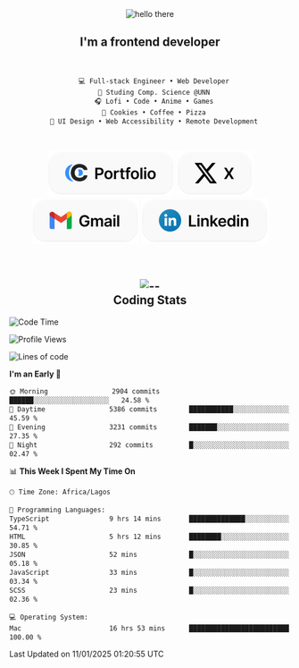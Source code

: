<div align="center">
  
  <img src="https://readme-typing-svg.demolab.com?font=Fira+Code&weight=600&size=24&duration=4000&pause=300&color=3291FF&center=true&vCenter=true&random=false&width=300&height=24&lines=Hey+There;Hola;Namaste;Aloha;Bonjour;Konnichiwa" alt="hello there" height="36" width="300" />
  <h2>I'm a frontend developer</h2>
  
</div>

<br/>

<div align="center">
  
  ```
    💻 Full-stack Engineer • Web Developer
    💼 Studing Comp. Science @UNN
    🎧 Lofi • Code • Anime • Games
    🍪 Cookies • Coffee • Pizza
    📖 UI Design • Web Accessibility • Remote Development
  ```

</div>

<br/>

<div align="center">

  [![portfolio](./assets/badge-portfolio.svg)](https://okoyecharles.com)
  [![X](./assets/badge-x.svg)](https://x.com/okoyecharlesk)
  [![mail](./assets/badge-mail.svg)](mailto:okoyecharles509@gmail.com)
  [![linkedin](./assets/badge-linkedin.svg)](https://linkedin.com/in/okoyecharles)
  
</div>

<br/>



<div align="center">

  <h2>
    <img src="https://media.giphy.com/media/UVG0BN8TOMKkPOJS6e/giphy.gif?cid=790b7611dhvp8dydhh4r22mjr73owy4d5zzlo7s5zyk60w8s&ep=v1_stickers_search&rid=giphy.gif&ct=s" alt="--" height="50" width="50" />
    <br/>
    Coding Stats
  </h2>
  
</div>

<!--START_SECTION:waka-->
![Code Time](http://img.shields.io/badge/Code%20Time-540%20hrs%2011%20mins-blue)

![Profile Views](http://img.shields.io/badge/Profile%20Views-0-blue)

![Lines of code](https://img.shields.io/badge/From%20Hello%20World%20I%27ve%20Written-8.6%20million%20lines%20of%20code-blue)

**I'm an Early 🐤** 

```text
🌞 Morning                2904 commits        ██████░░░░░░░░░░░░░░░░░░░   24.58 % 
🌆 Daytime                5386 commits        ███████████░░░░░░░░░░░░░░   45.59 % 
🌃 Evening                3231 commits        ███████░░░░░░░░░░░░░░░░░░   27.35 % 
🌙 Night                  292 commits         █░░░░░░░░░░░░░░░░░░░░░░░░   02.47 % 
```


📊 **This Week I Spent My Time On** 

```text
🕑︎ Time Zone: Africa/Lagos

💬 Programming Languages: 
TypeScript               9 hrs 14 mins       ██████████████░░░░░░░░░░░   54.71 % 
HTML                     5 hrs 12 mins       ████████░░░░░░░░░░░░░░░░░   30.85 % 
JSON                     52 mins             █░░░░░░░░░░░░░░░░░░░░░░░░   05.18 % 
JavaScript               33 mins             █░░░░░░░░░░░░░░░░░░░░░░░░   03.34 % 
SCSS                     23 mins             █░░░░░░░░░░░░░░░░░░░░░░░░   02.36 % 

💻 Operating System: 
Mac                      16 hrs 53 mins      █████████████████████████   100.00 % 
```


 Last Updated on 11/01/2025 01:20:55 UTC
<!--END_SECTION:waka-->
